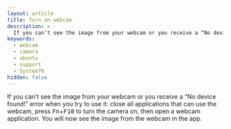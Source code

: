 ```yaml
---
layout: article
title: Turn on webcam
description: >
  If you can’t see the image from your webcam or you receive a “No device found!” error when you try to use it: close all applications that can use the webcam, press <kbd>Fn</kbd>+<kbd>F10</kbd> to turn the camera on, then open a webcam application. You will now see the image from the webcam in the app.
keywords:
  - webcam
  - camera
  - ubuntu
  - support
  - System76
hidden: false
---
```


If you can’t see the image from your webcam or you receive a “No device found!” error when you try to use it: close all applications that can use the webcam, press <kbd>Fn</kbd>+<kbd>F10</kbd> to turn the camera on, then open a webcam application. You will now see the image from the webcam in the app.
